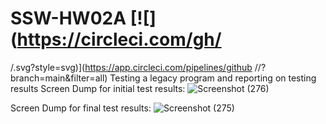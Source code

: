 # SSW-HW02A     [![<VishweshMS>](https://circleci.com/gh/<VishweshMS>
/<TestingHW>.svg?style=svg)](https://app.circleci.com/pipelines/github
/<VishweshMS>/<TestingHW>?branch=main&filter=all)
Testing a legacy program and reporting on testing results
Screen Dump for initial test results:
![Screenshot (276)](https://user-images.githubusercontent.com/55580232/218232346-d863666f-7f13-4af7-b9dd-b427f132643d.png)


Screen Dump for final test results: 
 ![Screenshot (275)](https://user-images.githubusercontent.com/55580232/218232376-5f46fbe3-a478-4422-879a-4e310793f944.png)

